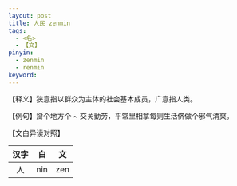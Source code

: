 ```yaml
---
layout: post
title: 人民 zenmin
tags:
  - <名>
  - 【文】
pinyin:
  - zenmin
  - renmin
keyword: 
---
```


【释义】狭意指以群众为主体的社会基本成员，广意指人类。              

【例句】搿个地方个 ~ 交关勤劳，平常里相拿每则生活侪做个邪气清爽。                          

【文白异读对照】                

| 汉字 | 白 | 文 |        
| :---: | :---: | :---: |           
| 人 | nin | zen |         